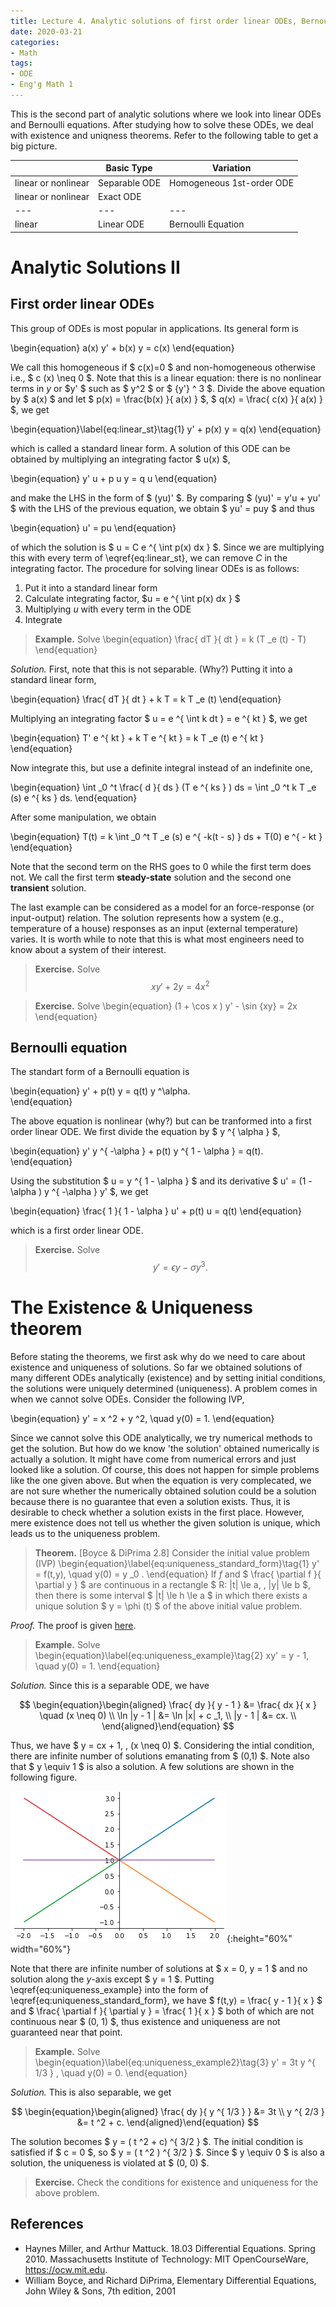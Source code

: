 ```yaml
---
title: Lecture 4. Analytic solutions of first order linear ODEs, Bernoulli equations & Existence and Uniqueness theorems
date: 2020-03-21
categories: 
- Math
tags:
- ODE
- Eng'g Math 1
---
```


This is the second part of analytic solutions where we look into linear ODEs and Bernoulli equations. 
After studying how to solve these ODEs, we deal with existence and uniqness theorems. Refer to the following table to get a big picture.

| | Basic Type | Variation |
| --- | --- | --- |
| linear or nonlinear | Separable ODE | Homogeneous 1st-order ODE |
| linear or nonlinear | Exact ODE |  |
| --- | --- | --- |
| linear | Linear ODE | Bernoulli Equation |

# Analytic Solutions II
## First order linear ODEs
This group of ODEs is most popular in applications.  Its general form is 

\begin{equation} 
a(x) y' + b(x) y = c(x)
\end{equation}

We call this homogeneous if $ c(x)=0 $ and non-homogeneous otherwise i.e., $ c (x) \neq 0 $.  Note that this is a linear equation: there is no nonlinear terms in $y$ or $y' $ such as $ y^2 $ or $ {y'} ^ 3 $.  Divide the above equation by $ a(x) $ and let $ p(x) = \frac{b(x) }{ a(x) } $, $ q(x) = \frac{ c(x) }{ a(x) } $, we get

\begin{equation}\label{eq:linear_st}\tag{1}
y' + p(x) y = q(x)
\end{equation}

which is called a standard linear form.  A solution of this ODE can be obtained by multiplying an integrating factor $ u(x) $,

\begin{equation}
y' u + p u y = q u
\end{equation}

and make the LHS in the form of $ (yu)' $.  By comparing $ (yu)' = y'u + yu' $ with the LHS of the previous equation, we obtain $ yu' = puy $ and thus

\begin{equation}
u' = pu
\end{equation}

of which the solution is $ u = C e ^{ \int p(x) dx } $.  Since we are multiplying this with every term of \eqref{eq:linear_st}, we can remove $C$ in the integrating factor.  The procedure for solving linear ODEs is as follows:
1. Put it into a standard linear form
2. Calculate integrating factor, $u = e ^{ \int p(x) dx }  $
3. Multiplying $u$ with every term in the ODE
4. Integrate

> **Example.** Solve
> \begin{equation}
> \frac{ dT }{ dt } = k (T _e (t) - T)
> \end{equation}

_Solution._ First, note that this is not separable. (Why?) Putting it into a standard linear form,

\begin{equation}
\frac{ dT }{ dt } + k T = k T _e (t)
\end{equation}

Multiplying an integrating factor $ u = e ^{ \int k dt } = e ^{ kt } $, we get

\begin{equation}
T' e ^{ kt }  + k T e ^{ kt } = k T _e (t) e ^{ kt } 
\end{equation}

Now integrate this, but use a definite integral instead of an indefinite one,

\begin{equation}
\int _0 ^t \frac{ d }{ ds } (T e ^{ ks } ) ds = \int _0 ^t k T _e (s) e ^{ ks } ds.
\end{equation}

After some manipulation, we obtain

\begin{equation}
T(t) = k \int _0 ^t T _e (s) e ^{ -k(t - s) } ds + T(0) e ^{ - kt }
\end{equation}

Note that the second term on the RHS goes to $0$ while the first term does not. We call the first term  **steady-state** solution and the second one **transient** solution.

The last example can be considered as a model for an force-response (or input-output) relation.  The solution represents how a system (e.g., temperature of a house) responses as an input (external temperature) varies.  It is worth while to note that this is what most engineers need to know about a system of their interest.

> **Exercise.** Solve
> $$
> xy' + 2y = 4 x ^2
> $$

> **Exercise.** Solve
> \begin{equation}
> (1 + \cos x ) y' - \sin {xy} = 2x
> \end{equation}

## Bernoulli equation
The standart form of a Bernoulli equation is

\begin{equation}
y' + p(t) y = q(t) y ^\alpha.  
\end{equation} 

The above equation is nonlinear (why?) but can be tranformed into a first order linear ODE. We first divide the equation by $ y ^{ \alpha } $, 

\begin{equation}
y' y ^{ -\alpha } + p(t) y ^{ 1 - \alpha } = q(t).
\end{equation} 

Using the substitution $ u = y ^{ 1 - \alpha } $ and its derivative $ u' = (1 - \alpha ) y ^{ -\alpha } y' $, we get

\begin{equation}
\frac{ 1 }{ 1 - \alpha } u' + p(t) u = q(t)
\end{equation}

which is a first order linear ODE.

> **Exercise.** Solve
> $$
> y' = \epsilon y - \sigma y ^3 .
> $$

# The Existence & Uniqueness theorem
Before stating the theorems, we first ask why do we need to care about existence and uniqueness of solutions. So far we obtained solutions of many different ODEs analytically (existence) and by setting initial conditions, the solutions were uniquely determined (uniqueness). A problem comes in when we cannot solve ODEs. Consider the following IVP,

\begin{equation}
y' = x ^2 + y ^2, \quad y(0) = 1.
\end{equation} 

Since we cannot solve this ODE analytically, we try numerical methods to get the solution. But how do we know 'the solution' obtained numerically is actually a solution. It might have come from numerical errors and just looked like a solution. Of course, this does not happen for simple problems like the one given above. But when the equation is very complecated, we are not sure whether the numerically obtained solution could be a solution because there is no guarantee that even a solution exists. Thus, it is desirable to check whether a solution exists in the first place. However, mere existence does not tell us whether the given solution is unique, which leads us to the uniqueness problem.

> **Theorem.** [Boyce & DiPrima 2.8] Consider the initial value problem (IVP)
> \begin{equation}\label{eq:uniqueness_standard_form}\tag{1}
> y' = f(t,y), \quad y(0) = y _0 .
> \end{equation}
> If $f$ and $ \frac{ \partial f }{ \partial y } $ are continuous in a rectangle $ R: \|t\| \le a, \, \|y\| \le b $, then there is some interval $ \|t\| \le h \le a $ in which there exists a unique solution $ y = \phi (t) $ of the above initial value problem.

_Proof._ The proof is given [here](https://en.wikipedia.org/wiki/Picard%E2%80%93Lindel%C3%B6f_theorem).

> **Example.** Solve 
> \begin{equation}\label{eq:uniqueness_example}\tag{2}
> xy' = y - 1, \quad y(0) = 1.
> \end{equation}

_Solution._ Since this is a separable ODE, we have

$$
\begin{equation}\begin{aligned}
\frac{ dy }{ y - 1 } &= \frac{ dx }{ x } \quad (x \neq 0) \\
\ln |y - 1 | &= \ln |x| + c _1, \\
|y - 1 | &= cx. \\
\end{aligned}\end{equation} 
$$

Thus, we have $ y = cx + 1, \,  (x \neq 0) $. Considering the intial condition, there are infinite number of solutions emanating from $ (0,1) $. Note also that $ y \equiv 1 $ is also a solution. A few solutions are shown in the following figure.

![Solution curve](/assets/images/uniqueness1.png){:height="60%" width="60%"}

Note that there are infinite number of solutions at $ x = 0, y = 1 $ and no solution along the $y$-axis except $ y = 1 $. Putting \eqref{eq:uniqueness_example} into the form of \eqref{eq:uniqueness_standard_form}, we have $ f(t,y) = \frac{ y - 1 }{ x } $ and $ \frac{ \partial f }{ \partial y } = \frac{ 1 }{ x } $ both of which are not continuous near $ (0, 1) $, thus existence and uniqueness are not guaranteed near that point.

> **Example.** Solve
> \begin{equation}\label{eq:uniqueness_example2}\tag{3}
> y' = 3t y ^{ 1/3 } , \quad y(0) = 0.
> \end{equation}

_Solution._ This is also separable, we get

$$
\begin{equation}\begin{aligned}
\frac{ dy }{ y ^{ 1/3 } } &= 3t \\
y ^{ 2/3 } &= t ^2 + c.
\end{aligned}\end{equation} 
$$

The solution becomes $ y = ( t ^2 + c) ^{ 3/2 } $. The initial condition is satisfied if $ c = 0 $, so $ y = ( t ^2 ) ^{ 3/2 } $. Since $ y \equiv 0 $ is also a solution, the uniqueness is violated at $ (0, 0) $. 

> **Exercise.** Check the conditions for existence and uniqueness for the above problem.

<!---
# Supplement
In this supplement, we prove the existence and uniqueness theorem. Let $ \phi (t) $ be the solution of \eqref{eq:uniqueness_standard_form} and [without loss of generality](https://en.wikipedia.org/wiki/Without_loss_of_generality), set $ y _0 = 0 $. The solution can be written as

\begin{equation}\label{eq:theorem_solution}\tag{4}
\phi (t) = \int _0 ^t f(s, \phi (s)) ds,
\end{equation}

since \eqref{eq:uniqueness_standard_form} becomes $ \phi' = f(t, \phi (t)) $. To prove the existence, we begin with an intial guess of the solution, namely $ \phi_0 (t) = 0 $ and plug it into \eqref{eq:theorem_solution} to get

\begin{equation}
\phi _1 (t) = \int _0 ^t f(s, \phi _0  (s)) ds.
\end{equation}

Similarly, we obtain $ \phi _2 (t) $ from $ \phi _1 (t) $ via

\begin{equation}
\phi _2 (t) = \int _0 ^t f(s, \phi _1  (s)) ds,
\end{equation}

and, in general

\begin{equation}
\phi _{n + 1} (t) = \int _0 ^t f(s, \phi _n  (s)) ds.
\end{equation}

Note that all of $ \phi_k  $ satisfy the initial condition, i.e., $ \phi_k (0) = 0 $. Suppose $ \phi_{n + 1} = \phi_n $, then we obtain the solution of \eqref{eq:theorem_solution} $ \phi (t) = \phi_n (t) $. (Why?) In genenral, we need to iterate these steps infinitely and obtain the solution,

\begin{equation}
\phi (t) = \lim_{ k \to \infty } \phi_k (t).
\end{equation} 

The above procedure is called [Picard's iteration method](https://en.wikipedia.org/wiki/Picard%E2%80%93Lindel%C3%B6f_theorem).

> **Remark.** To understand what is going on here, let's use an analogy. Note that this is neither rigorous and nor complete explanation but helpful to get the right picture. Consider a problem of getting a vector $\mathbf{x}$ which satisfies the following matrix equation,
> \begin{equation}
> \mathbf{x} = A \mathbf{x}.
> \end{equation} 
> To find out the solution of the above equation, we start with $\mathbf{x}_0$ and obtain $ \mathbf{x} _1, \mathbf{x} _2 \ldots $ iteratively until the sequence converges, which implies the above equation is satisfied. 
--->

## References
- Haynes Miller, and Arthur Mattuck. 18.03 Differential Equations. Spring 2010. Massachusetts Institute of Technology: MIT OpenCourseWare, https://ocw.mit.edu.
- William Boyce, and Richard DiPrima, Elementary Differential Equations, John Wiley & Sons, 7th edition, 2001